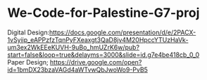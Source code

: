 # We-Code-for-Palestine-G7-proj
Digital Design:https://docs.google.com/presentation/d/e/2PACX-1vSyiip_eAPPzfzTqnPyFXeaxgt3QaD8jv4M20HpccYTUzHaVk-um3ex2WkEEeKUVH-9uBo_hmUZrK6w/pub?start=false&loop=true&delayms=3000&slide=id.g7e4be418cb_0_0
<br>
Paper Design; https://drive.google.com/open?id=1bmDX23bzaVAGd4aWTvwQbJwoWo9-PvB5
